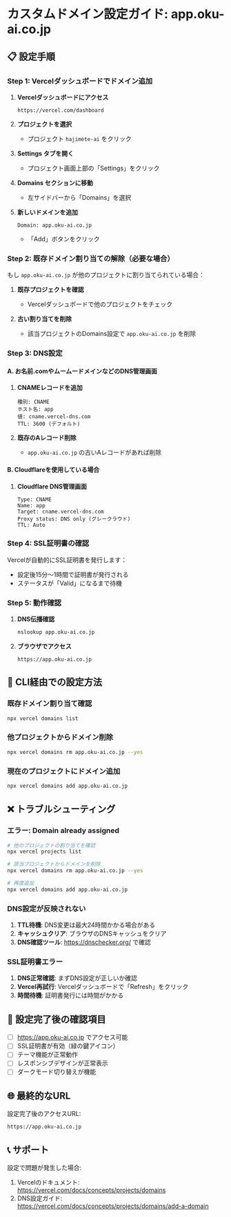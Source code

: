 # カスタムドメイン設定ガイド: app.oku-ai.co.jp

## 📋 設定手順

### Step 1: Vercelダッシュボードでドメイン追加

1. **Vercelダッシュボードにアクセス**
   ```
   https://vercel.com/dashboard
   ```

2. **プロジェクトを選択**
   - プロジェクト `hajimete-ai` をクリック

3. **Settings タブを開く**
   - プロジェクト画面上部の「Settings」をクリック

4. **Domains セクションに移動**
   - 左サイドバーから「Domains」を選択

5. **新しいドメインを追加**
   ```
   Domain: app.oku-ai.co.jp
   ```
   - 「Add」ボタンをクリック

### Step 2: 既存ドメイン割り当ての解除（必要な場合）

もし `app.oku-ai.co.jp` が他のプロジェクトに割り当てられている場合：

1. **既存プロジェクトを確認**
   - Vercelダッシュボードで他のプロジェクトをチェック
   
2. **古い割り当てを削除**
   - 該当プロジェクトのDomains設定で `app.oku-ai.co.jp` を削除

### Step 3: DNS設定

#### A. お名前.comやムームードメインなどのDNS管理画面

1. **CNAMEレコードを追加**
   ```
   種別: CNAME
   ホスト名: app
   値: cname.vercel-dns.com
   TTL: 3600 (デフォルト)
   ```

2. **既存のAレコード削除**
   - `app.oku-ai.co.jp` の古いAレコードがあれば削除

#### B. Cloudflareを使用している場合

1. **Cloudflare DNS管理画面**
   ```
   Type: CNAME
   Name: app
   Target: cname.vercel-dns.com
   Proxy status: DNS only (グレークラウド)
   TTL: Auto
   ```

### Step 4: SSL証明書の確認

Vercelが自動的にSSL証明書を発行します：
- 設定後15分〜1時間で証明書が発行される
- ステータスが「Valid」になるまで待機

### Step 5: 動作確認

1. **DNS伝播確認**
   ```bash
   nslookup app.oku-ai.co.jp
   ```

2. **ブラウザでアクセス**
   ```
   https://app.oku-ai.co.jp
   ```

## 🔧 CLI経由での設定方法

### 既存ドメイン割り当て確認
```bash
npx vercel domains list
```

### 他プロジェクトからドメイン削除
```bash
npx vercel domains rm app.oku-ai.co.jp --yes
```

### 現在のプロジェクトにドメイン追加
```bash
npx vercel domains add app.oku-ai.co.jp
```

## ❌ トラブルシューティング

### エラー: Domain already assigned
```bash
# 他のプロジェクトの割り当てを確認
npx vercel projects list

# 該当プロジェクトからドメインを削除
npx vercel domains rm app.oku-ai.co.jp --yes

# 再度追加
npx vercel domains add app.oku-ai.co.jp
```

### DNS設定が反映されない
1. **TTL待機**: DNS変更は最大24時間かかる場合がある
2. **キャッシュクリア**: ブラウザのDNSキャッシュをクリア
3. **DNS確認ツール**: https://dnschecker.org/ で確認

### SSL証明書エラー
1. **DNS正常確認**: まずDNS設定が正しいか確認
2. **Vercel再試行**: Vercelダッシュボードで「Refresh」をクリック
3. **時間待機**: 証明書発行には時間がかかる

## 📝 設定完了後の確認項目

- [ ] https://app.oku-ai.co.jp でアクセス可能
- [ ] SSL証明書が有効（緑の鍵アイコン）
- [ ] テーマ機能が正常動作
- [ ] レスポンシブデザインが正常表示
- [ ] ダークモード切り替えが機能

## 🌐 最終的なURL

設定完了後のアクセスURL:
```
https://app.oku-ai.co.jp
```

## 📞 サポート

設定で問題が発生した場合:
1. Vercelのドキュメント: https://vercel.com/docs/concepts/projects/domains
2. DNS設定ガイド: https://vercel.com/docs/concepts/projects/domains/add-a-domain
